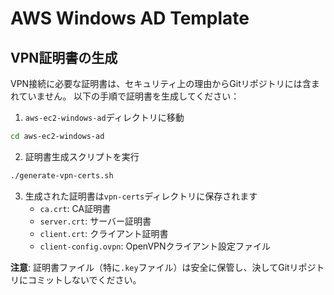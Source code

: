 # AWS Windows AD Template

## VPN証明書の生成

VPN接続に必要な証明書は、セキュリティ上の理由からGitリポジトリには含まれていません。
以下の手順で証明書を生成してください：

1. `aws-ec2-windows-ad`ディレクトリに移動
```bash
cd aws-ec2-windows-ad
```

2. 証明書生成スクリプトを実行
```bash
./generate-vpn-certs.sh
```

3. 生成された証明書は`vpn-certs`ディレクトリに保存されます
   - `ca.crt`: CA証明書
   - `server.crt`: サーバー証明書
   - `client.crt`: クライアント証明書
   - `client-config.ovpn`: OpenVPNクライアント設定ファイル

**注意**: 証明書ファイル（特に`.key`ファイル）は安全に保管し、決してGitリポジトリにコミットしないでください。 